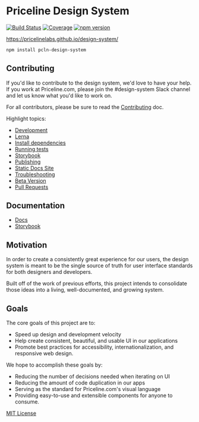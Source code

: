 # Priceline Design System

[![Build Status][travis-badge]][travis]
[![Coverage][coverage-badge]][coverage]
[![npm version][npm version]][npm version]

https://pricelinelabs.github.io/design-system/

```sh
npm install pcln-design-system
```

## Contributing

If you'd like to contribute to the design system, we'd love to have your help.
If you work at Priceline.com, please join the #design-system Slack channel and
let us know what you'd like to work on.

For all contributors, please be sure to read the
[Contributing](CONTRIBUTING.md) doc.

Highlight topics:
- [Development](./CONTRIBUTING.md#development)
- [Lerna](./CONTRIBUTING.md#lerna)
- [Install dependencies](./CONTRIBUTING.md#install-dependencies)
- [Running tests](./CONTRIBUTING.md#running-tests)
- [Storybook](./CONTRIBUTING.md#storybook)
- [Publishing](./CONTRIBUTING.md#publishing)
- [Static Docs Site](./CONTRIBUTING.md#static-docs-site)
- [Troubleshooting](./CONTRIBUTING.md#troubleshooting)
- [Beta Version](./CONTRIBUTING.md#beta-version)
- [Pull Requests](./CONTRIBUTING.md#pull-requests)

## Documentation

- [Docs][site]
- [Storybook][storybook]

## Motivation

In order to create a consistently great experience for our users, the design
system is meant to be the single source of truth for user interface standards
for both designers and developers.

Built off of the work of previous efforts, this project intends
to consolidate those ideas into a living, well-documented, and growing system.

## Goals

The core goals of this project are to:

- Speed up design and development velocity
- Help create consistent, beautiful, and usable UI in our applications
- Promote best practices for accessibility, internationalization, and
responsive web design.

We hope to accomplish these goals by:

- Reducing the number of decisions needed when iterating on UI
- Reducing the amount of code duplication in our apps
- Serving as the standard for Priceline.com's visual language
- Providing easy-to-use and extensible components for anyone to consume.

[MIT License](LICENSE.md)

[coverage]: https://codecov.io/github/pricelinelabs/design-system
[coverage-badge]: https://img.shields.io/codecov/c/github/pricelinelabs/design-system.svg?style=flat-square
[npm version]: https://img.shields.io/npm/v/pcln-design-system.svg?style=flat-square
[site]: https://pricelinelabs.github.io/design-system/
[storybook]: https://pricelinelabs.github.io/design-system/storybook/
[travis]: https://travis-ci.org/pricelinelabs/design-system
[travis-badge]: https://img.shields.io/travis/pricelinelabs/design-system/master.svg?style=flat-square
